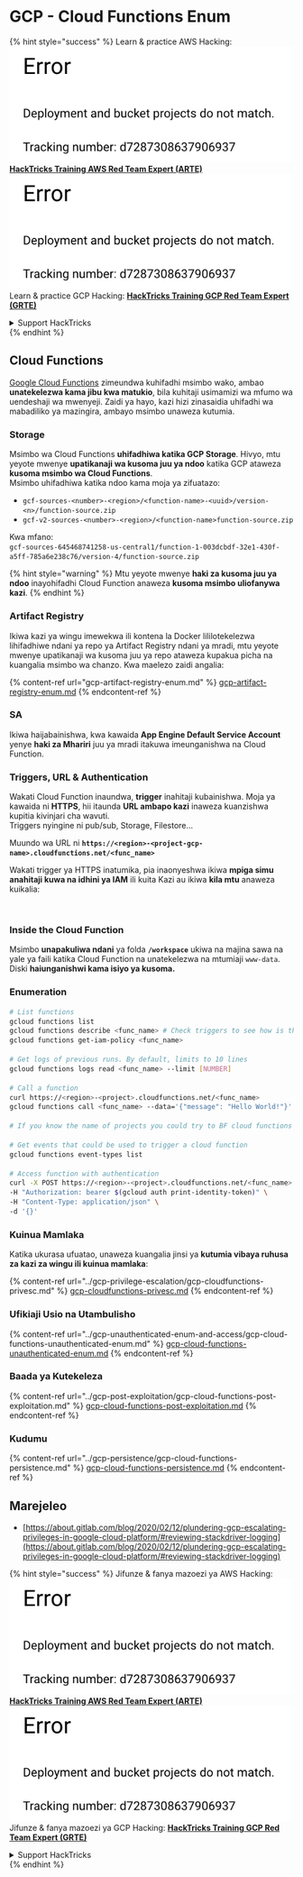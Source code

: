 # GCP - Cloud Functions Enum

{% hint style="success" %}
Learn & practice AWS Hacking:<img src="../../../.gitbook/assets/image (1) (1).png" alt="" data-size="line">[**HackTricks Training AWS Red Team Expert (ARTE)**](https://training.hacktricks.xyz/courses/arte)<img src="../../../.gitbook/assets/image (1) (1).png" alt="" data-size="line">\
Learn & practice GCP Hacking: <img src="../../../.gitbook/assets/image (2).png" alt="" data-size="line">[**HackTricks Training GCP Red Team Expert (GRTE)**<img src="../../../.gitbook/assets/image (2).png" alt="" data-size="line">](https://training.hacktricks.xyz/courses/grte)

<details>

<summary>Support HackTricks</summary>

* Check the [**subscription plans**](https://github.com/sponsors/carlospolop)!
* **Join the** 💬 [**Discord group**](https://discord.gg/hRep4RUj7f) or the [**telegram group**](https://t.me/peass) or **follow** us on **Twitter** 🐦 [**@hacktricks\_live**](https://twitter.com/hacktricks\_live)**.**
* **Share hacking tricks by submitting PRs to the** [**HackTricks**](https://github.com/carlospolop/hacktricks) and [**HackTricks Cloud**](https://github.com/carlospolop/hacktricks-cloud) github repos.

</details>
{% endhint %}

## Cloud Functions <a href="#reviewing-cloud-functions" id="reviewing-cloud-functions"></a>

[Google Cloud Functions](https://cloud.google.com/functions/) zimeundwa kuhifadhi msimbo wako, ambao **unatekelezwa kama jibu kwa matukio**, bila kuhitaji usimamizi wa mfumo wa uendeshaji wa mwenyeji. Zaidi ya hayo, kazi hizi zinasaidia uhifadhi wa mabadiliko ya mazingira, ambayo msimbo unaweza kutumia.

### Storage

Msimbo wa Cloud Functions **uhifadhiwa katika GCP Storage**. Hivyo, mtu yeyote mwenye **upatikanaji wa kusoma juu ya ndoo** katika GCP ataweza **kusoma msimbo wa Cloud Functions**.\
Msimbo uhifadhiwa katika ndoo kama moja ya zifuatazo:

* `gcf-sources-<number>-<region>/<function-name>-<uuid>/version-<n>/function-source.zip`
* `gcf-v2-sources-<number>-<region>/<function-name>function-source.zip`

Kwa mfano:\
`gcf-sources-645468741258-us-central1/function-1-003dcbdf-32e1-430f-a5ff-785a6e238c76/version-4/function-source.zip`

{% hint style="warning" %}
Mtu yeyote mwenye **haki za kusoma juu ya ndoo** inayohifadhi Cloud Function anaweza **kusoma msimbo uliofanywa kazi**.
{% endhint %}

### Artifact Registry

Ikiwa kazi ya wingu imewekwa ili kontena la Docker lililotekelezwa lihifadhiwe ndani ya repo ya Artifact Registry ndani ya mradi, mtu yeyote mwenye upatikanaji wa kusoma juu ya repo ataweza kupakua picha na kuangalia msimbo wa chanzo. Kwa maelezo zaidi angalia:

{% content-ref url="gcp-artifact-registry-enum.md" %}
[gcp-artifact-registry-enum.md](gcp-artifact-registry-enum.md)
{% endcontent-ref %}

### SA

Ikiwa haijabainishwa, kwa kawaida **App Engine Default Service Account** yenye **haki za Mhariri** juu ya mradi itakuwa imeunganishwa na Cloud Function.

### Triggers, URL & Authentication

Wakati Cloud Function inaundwa, **trigger** inahitaji kubainishwa. Moja ya kawaida ni **HTTPS**, hii itaunda **URL ambapo kazi** inaweza kuanzishwa kupitia kivinjari cha wavuti.\
Triggers nyingine ni pub/sub, Storage, Filestore...

Muundo wa URL ni **`https://<region>-<project-gcp-name>.cloudfunctions.net/<func_name>`**

Wakati trigger ya HTTPS inatumika, pia inaonyeshwa ikiwa **mpiga simu anahitaji kuwa na idhini ya IAM** ili kuita Kazi au ikiwa **kila mtu** anaweza kuikalia:

<figure><img src="../../../.gitbook/assets/image (19).png" alt=""><figcaption></figcaption></figure>

### Inside the Cloud Function

Msimbo **unapakuliwa ndani** ya folda **`/workspace`** ukiwa na majina sawa na yale ya faili katika Cloud Function na unatekelezwa na mtumiaji `www-data`.\
Diski **haiunganishwi kama isiyo ya kusoma.**

### Enumeration
```bash
# List functions
gcloud functions list
gcloud functions describe <func_name> # Check triggers to see how is this function invoked
gcloud functions get-iam-policy <func_name>

# Get logs of previous runs. By default, limits to 10 lines
gcloud functions logs read <func_name> --limit [NUMBER]

# Call a function
curl https://<region>-<project>.cloudfunctions.net/<func_name>
gcloud functions call <func_name> --data='{"message": "Hello World!"}'

# If you know the name of projects you could try to BF cloud functions names

# Get events that could be used to trigger a cloud function
gcloud functions event-types list

# Access function with authentication
curl -X POST https://<region>-<project>.cloudfunctions.net/<func_name> \
-H "Authorization: bearer $(gcloud auth print-identity-token)" \
-H "Content-Type: application/json" \
-d '{}'
```
### Kuinua Mamlaka

Katika ukurasa ufuatao, unaweza kuangalia jinsi ya **kutumia vibaya ruhusa za kazi za wingu ili kuinua mamlaka**:

{% content-ref url="../gcp-privilege-escalation/gcp-cloudfunctions-privesc.md" %}
[gcp-cloudfunctions-privesc.md](../gcp-privilege-escalation/gcp-cloudfunctions-privesc.md)
{% endcontent-ref %}

### Ufikiaji Usio na Utambulisho

{% content-ref url="../gcp-unauthenticated-enum-and-access/gcp-cloud-functions-unauthenticated-enum.md" %}
[gcp-cloud-functions-unauthenticated-enum.md](../gcp-unauthenticated-enum-and-access/gcp-cloud-functions-unauthenticated-enum.md)
{% endcontent-ref %}

### Baada ya Kutekeleza

{% content-ref url="../gcp-post-exploitation/gcp-cloud-functions-post-exploitation.md" %}
[gcp-cloud-functions-post-exploitation.md](../gcp-post-exploitation/gcp-cloud-functions-post-exploitation.md)
{% endcontent-ref %}

### Kudumu

{% content-ref url="../gcp-persistence/gcp-cloud-functions-persistence.md" %}
[gcp-cloud-functions-persistence.md](../gcp-persistence/gcp-cloud-functions-persistence.md)
{% endcontent-ref %}

## Marejeleo

* [https://about.gitlab.com/blog/2020/02/12/plundering-gcp-escalating-privileges-in-google-cloud-platform/#reviewing-stackdriver-logging](https://about.gitlab.com/blog/2020/02/12/plundering-gcp-escalating-privileges-in-google-cloud-platform/#reviewing-stackdriver-logging)

{% hint style="success" %}
Jifunze & fanya mazoezi ya AWS Hacking:<img src="../../../.gitbook/assets/image (1) (1).png" alt="" data-size="line">[**HackTricks Training AWS Red Team Expert (ARTE)**](https://training.hacktricks.xyz/courses/arte)<img src="../../../.gitbook/assets/image (1) (1).png" alt="" data-size="line">\
Jifunze & fanya mazoezi ya GCP Hacking: <img src="../../../.gitbook/assets/image (2).png" alt="" data-size="line">[**HackTricks Training GCP Red Team Expert (GRTE)**<img src="../../../.gitbook/assets/image (2).png" alt="" data-size="line">](https://training.hacktricks.xyz/courses/grte)

<details>

<summary>Support HackTricks</summary>

* Angalia [**mpango wa usajili**](https://github.com/sponsors/carlospolop)!
* **Jiunge na** 💬 [**kikundi cha Discord**](https://discord.gg/hRep4RUj7f) au [**kikundi cha telegram**](https://t.me/peass) au **tufuatilie** kwenye **Twitter** 🐦 [**@hacktricks\_live**](https://twitter.com/hacktricks\_live)**.**
* **Shiriki mbinu za udukuzi kwa kuwasilisha PRs kwa** [**HackTricks**](https://github.com/carlospolop/hacktricks) na [**HackTricks Cloud**](https://github.com/carlospolop/hacktricks-cloud) repos za github.

</details>
{% endhint %}
